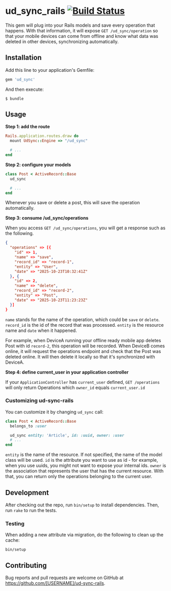 # ud_sync_rails [![Build Status](https://travis-ci.org/ud-sync/ud-sync-rails.svg?branch=master)](https://travis-ci.org/ud-sync/ud-sync-rails)

This gem will plug into your Rails models and save every operation that happens.
With that information, it will expose `GET /ud_sync/operation` so that your
mobile devices can come from offline and know what data was deleted in other
devices, synchronizing automatically.

## Installation

Add this line to your application's Gemfile:

```ruby
gem 'ud_sync'
```

And then execute:

    $ bundle

## Usage

**Step 1: add the route**

```ruby
Rails.application.routes.draw do
  mount UdSync::Engine => "/ud_sync"

  # ...
end
```

**Step 2: configure your models**

```ruby
class Post < ActiveRecord::Base
  ud_sync

  # ...
end
```

Whenever you save or delete a post, this will save the operation automatically.

**Step 3: consume /ud_sync/operations**

When you access `GET /ud_sync/operations`, you will get a response such as the
following.

```json
{
  "operations" => [{
    "id" => 1,
    "name" => "save",
    "record_id" => "record-1",
    "entity" => "User",
    "date" => "2025-10-23T10:32:41Z"
  }, {
    "id" => 2,
    "name" => "delete",
    "record_id" => "record-2",
    "entity" => "Post",
    "date" => "2025-10-23T11:23:23Z"
  }]
}
```

`name` stands for the name of the operation, which could be `save` or `delete`.
`record_id` is the id of the record that was processed. `entity` is the resource
name and `date` when it happened.

For example, when DeviceA running your offline ready mobile app deletes Post
with id `record-2`, this operation will be recorded. When DeviceB comes online,
it will request the operations endpoint and check that the Post was deleted
online. It will then delete it locally so that it's synchronized with DeviceA.

**Step 4: define current_user in your application controller**

If your `ApplicationController` has `current_user` defined, `GET /operations`
will only return Operations which `owner_id` equals `current_user.id`

### Customizing ud-sync-rails

You can customize it by changing `ud_sync` call:

```ruby
class Post < ActiveRecord::Base
  belongs_to :user

  ud_sync entity: 'Article', id: :uuid, owner: :user
  # ...
end
```

`entity` is the name of the resource. If not specified, the name of the model
class will be used. `id` is the attribute you want to use as id - for example,
when you use uuids, you might not want to expose your internal ids. `owner`
is the association that represents the user that has the current resource. With
that, you can return only the operations belonging to the current user.

## Development

After checking out the repo, run `bin/setup` to install dependencies. Then, run
`rake` to run the tests.

### Testing

When adding a new attribute via migration, do the following to clean up the
cache:

```
bin/setup
```

## Contributing

Bug reports and pull requests are welcome on GitHub at https://github.com/[USERNAME]/ud-sync-rails.

